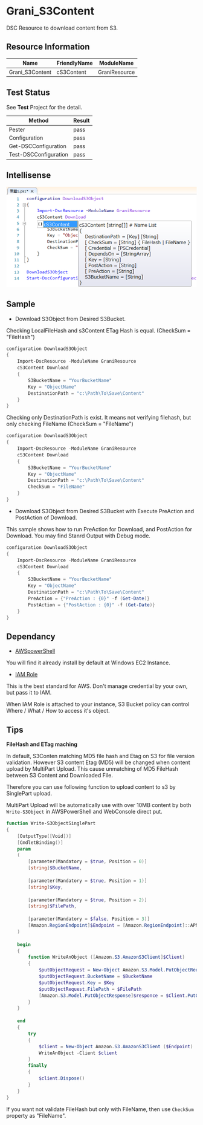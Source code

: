 Grani_S3Content
============

DSC Resource to download content from S3.

Resource Information
----

Name | FriendlyName | ModuleName 
-----|-----|-----
Grani_S3Content | cS3Content | GraniResource

Test Status
----

See **Test** Project for the detail.

Method | Result
----|----
Pester| pass
Configuration| pass
Get-DSCConfiguration| pass
Test-DSCConfiguration| pass

Intellisense
----

![](cS3Content.png)


Sample
----

- Download S3Object from Desired S3Bucket.

Checking LocalFileHash and s3Content ETag Hash is equal. (CheckSum = "FileHash")  

```powershell
configuration DownloadS3Object
{
    Import-DscResource -ModuleName GraniResource
    cS3Content Download
    {
        S3BucketName = "YourBucketName"
        Key = "ObjectName"
        DestinationPath = "c:\Path\To\Save\Content"
    }
}
```

Checking only DestinationPath is exist. It means not verifying filehash, but only checking FileName (CheckSum = "FileName")  

```powershell
configuration DownloadS3Object
{
    Import-DscResource -ModuleName GraniResource
    cS3Content Download
    {
        S3BucketName = "YourBucketName"
        Key = "ObjectName"
        DestinationPath = "c:\Path\To\Save\Content"
        CheckSum = "FileName"
    }
}
```


- Download S3Object from Desired S3Bucket with Execute PreAction and PostAction of Download.

This sample shows how to run PreAction for Download, and PostAction for Download.
You may find Stanrd Output with Debug mode.

```powershell
configuration DownloadS3Object
{
    Import-DscResource -ModuleName GraniResource
    cS3Content Download
    {
        S3BucketName = "YourBucketName"
        Key = "ObjectName"
        DestinationPath = "c:\Path\To\Save\Content"
        PreAction = {"PreAction : {0}" -f (Get-Date)}
        PostAction = {"PostAction : {0}" -f (Get-Date)}
    }
}
```

Dependancy
----

- [AWSpowerShell](http://aws.amazon.com/powershell/) 

You will find it already install by default at Windows EC2 Instance.

- [IAM Role](http://docs.aws.amazon.com/AWSEC2/latest/UserGuide/iam-roles-for-amazon-ec2.html)

This is the best standard for AWS. Don't manage credential by your own, but pass it to IAM.

When IAM Role is attached to your instance, S3 Bucket policy can control Where / What / How to access it's object.

Tips
----

**FileHash and ETag maching**

In default, S3Conten matching MD5 file hash and Etag on S3 for file version validation. However S3 content Etag (MD5) will be changed when content upload by MultiPart Upload. This cause unmatching of MD5 FileHash between S3 Content and Downloaded File.

Therefore you can use following function to upload content to s3 by SinglePart upload.

MultiPart Upload will be automatically use with over 10MB content by both ```Write-S3Object``` in AWSPowerShell and WebConsole direct put.

```powershell
function Write-S3ObjectSinglePart
{
    [OutputType([Void])]
    [CmdletBinding()]
    param
    (
        [parameter(Mandatory = $true, Position = 0)]
        [string]$BucketName,
        
        [parameter(Mandatory = $true, Position = 1)]
        [string]$Key,
        
        [parameter(Mandatory = $true, Position = 2)]
        [string]$FilePath,

        [parameter(Mandatory = $false, Position = 3)]
        [Amazon.RegionEndpoint]$Endpoint = [Amazon.RegionEndpoint]::APNortheast1
    )

    begin
    {
        function WriteAnObject ([Amazon.S3.AmazonS3Client]$Client)
        {
            $putObjectRequest = New-Object Amazon.S3.Model.PutObjectRequest
            $putObjectRequest.BucketName = $BucketName
            $putObjectRequest.Key = $Key
            $putObjectRequest.FilePath = $FilePath
            [Amazon.S3.Model.PutObjectResponse]$responce = $Client.PutObject($putObjectRequest)
        }
    }

    end
    {
        try
        {
            $client = New-Object Amazon.S3.AmazonS3Client ($Endpoint)
            WriteAnObject -Client $client
        }
        finally
        {
            $client.Dispose()
        }
    }
}
``` 

If you want not validate FileHash but only with FileName, then use ```CheckSum``` property as "FileName". 